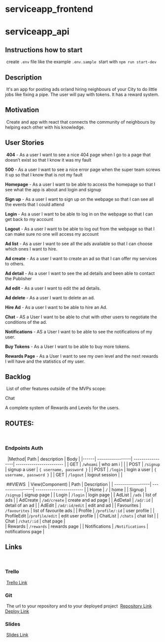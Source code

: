 # serviceapp_frontend

# serviceapp_api

## Instructions how to start
​
create `.env` file like the example `.env.sample`
​
start with `npm run start-dev`
​
## Description
​
It's an app for posting ads or/and hiring neighbours of your City to do little jobs like fixing a pipe. The user will pay with tokens. It has a reward system.
​
## Motivation
​
Create and app with react that connects the community of neighbours by helping each other with his knowledge.
​
## User Stories
​
**404** - As a user I want to see a nice 404 page when I go to a page that doesn’t exist so that I know it was my fault
 
**500** - As a user I want to see a nice error page when the super team screws it up so that I know that is not my fault
 
**Homepage** - As a user I want to be able to access the homepage so that I see what the app is about and login and signup
 
**Sign up** - As a user I want to sign up on the webpage so that I can see all the events that I could attend
 
**Login** - As a user I want to be able to log in on the webpage so that I can get back to my account
 
**Logout** - As a user I want to be able to log out from the webpage so that I can make sure no one will access my account
 
**Ad list** - As a user I want to see all the ads available so that I can choose which ones I want to hire.
 
**Ad create** - As a user I want to create an ad so that I can offer my services to others.
 
**Ad detail** - As a user I want to see the ad details and been able to contact the Publisher

**Ad edit** - As a user I want to edit the ad details.

**Ad delete** - As a user I want to delete an ad.
 
**Hire Ad** - As a user I want to be able to hire an Ad.
 
**Chat** - AS a User I want to be able to chat with other users to negotiate the conditions of the ad.

**Notifications** - AS a User I want to be able to see the notifications of my user.
 
**Buy Tokens** - As a User I want to be able to buy more tokens.
 
**Rewards Page** - As a User I want to see my own level and the next rewards I will have and the statistics of my user.
​
​
## Backlog
​
List of other features outside of the MVPs scope:

Chat

A complete system of Rewards and Levels for the users.

## ROUTES:
​
### Endpoints Auth
​
​
|Method| Path      				| description      | Body                     |
|------| -----------------| -----------------| ------------------------ |
| GET  | `/whoami` 				| who am i         |                          |
| POST | `/signup` 				| signup a user    | `{ username, password }` |
| POST | `/login`  				| login a user     | `{ username, password }` |
| GET  | `/logout` 				| logout session   |                          |

​
##VIEWS
​
| View(Component) 	| Path             | Description              |
| ------------------| -----------------| ------------------------ |
|	Home	      			| `/`              | home                     |
| Signup		        | `/signup`        | signup page 	   					|
| Login		          | `/login`         | login page 	   					|
| AdList				    | `/ads`           | list of ads              |
| AdCreate          | `/ad/create`     | create and ad page       |
| AdDetail				  | `/ad/:id`        | detail of an ad       		|
| AdEdit            | `/ad/:id/edit`   | edit and ad              |
| Favourites        | `/favourites`    | list of favourite ads    |
| Profile		        | `/profile/:id`   | user profile 	   				|
| ProfileEdit       |`/profile/edit`   | edit user profile        |
| ChatList				  | `/chats`         | chat list       		      |	
| Chat	            | `/chat/:id`	     | chat page          		  |   
| Rewards           | `/rewards`    	 | rewards page 				    |
| Notifications     | `/Notifications` | notifications page       |

## Links
​
### Trello
​
[Trello Link](https://trello.com/b/ELsOwVbZ/service-app)
​
​
### Git
​
The url to your repository and to your deployed project
​
[Repository Link](http://github.com/)
​
[Deploy Link](http://heroku.com/)
​
### Slides
​
[Slides Link](https://docs.google.com/presentation/d/1lnLebQ2o0SofNHN8B77YxNNC8vylQxxiyYbOebgMRSk/edit?usp=sharing)
